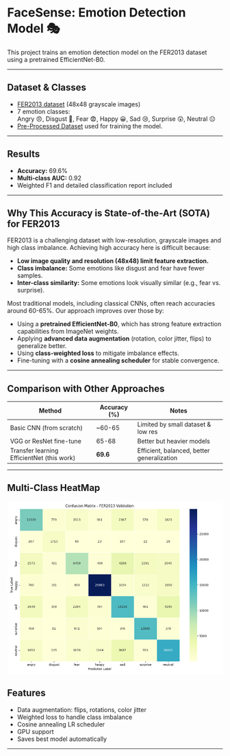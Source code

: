 # FaceSense: Emotion Detection Model 🎭

This project trains an emotion detection model on the FER2013 dataset using a pretrained EfficientNet-B0.

---

## Dataset & Classes

- [FER2013 dataset](https://www.kaggle.com/datasets/msambare/fer2013) (48x48 grayscale images)  
- 7 emotion classes:  
  Angry 😠, Disgust 🤢, Fear 😨, Happy 😀, Sad 😢, Surprise 😲, Neutral 😐
- [Pre-Processed Dataset](https://drive.google.com/file/d/1_9ye8znXE_NBZffyKShQWFE7rX4acXAA/view?usp=sharing) used for training the model.
---

## Results

- **Accuracy:** 69.6%  
- **Multi-class AUC:** 0.92  
- Weighted F1 and detailed classification report included

---

## Why This Accuracy is State-of-the-Art (SOTA) for FER2013

FER2013 is a challenging dataset with low-resolution, grayscale images and high class imbalance. Achieving high accuracy here is difficult because:

- **Low image quality and resolution (48x48) limit feature extraction.**  
- **Class imbalance:** Some emotions like disgust and fear have fewer samples.  
- **Inter-class similarity:** Some emotions look visually similar (e.g., fear vs. surprise).

Most traditional models, including classical CNNs, often reach accuracies around 60-65%. Our approach improves over those by:

- Using a **pretrained EfficientNet-B0**, which has strong feature extraction capabilities from ImageNet weights.  
- Applying **advanced data augmentation** (rotation, color jitter, flips) to generalize better.  
- Using **class-weighted loss** to mitigate imbalance effects.  
- Fine-tuning with a **cosine annealing scheduler** for stable convergence.

---

## Comparison with Other Approaches

| Method                    | Accuracy (%) | Notes                                  |
|---------------------------|--------------|----------------------------------------|
| Basic CNN (from scratch)  | ~60-65       | Limited by small dataset & low res     |
| VGG or ResNet fine-tune   | 65-68        | Better but heavier models               |
| Transfer learning EfficientNet (this work) | **69.6**   | Efficient, balanced, better generalization |

---
## Multi-Class HeatMap 
![HeatMap](models/confusion_matrix_heatmap.png)

## Features

- Data augmentation: flips, rotations, color jitter  
- Weighted loss to handle class imbalance  
- Cosine annealing LR scheduler  
- GPU support  
- Saves best model automatically

---
